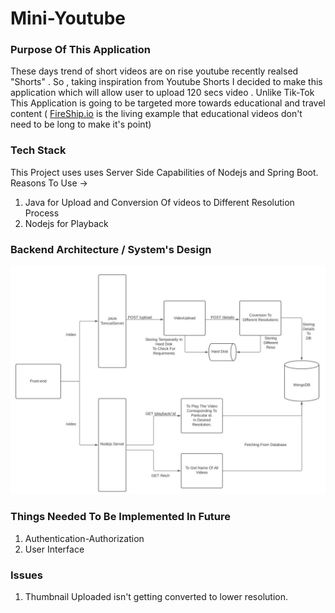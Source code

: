 # Mini-Youtube
### Purpose Of This Application 
These days trend of short videos are on rise youtube recently realsed "Shorts" . So , taking inspiration from Youtube Shorts I decided to make this application which will allow user to upload 120 secs video .
Unlike Tik-Tok This Application is going to be targeted more towards educational and travel content ( [FireShip.io](https://www.youtube.com/channel/UCsBjURrPoezykLs9EqgamOA) is the living example that educational videos don't need to be long to make it's point)

### Tech Stack
This Project uses uses Server Side Capabilities of Nodejs and Spring Boot.       
Reasons To Use ->    
1) Java for Upload and Conversion Of videos to Different Resolution Process
2) Nodejs for Playback

### Backend Architecture / System's Design
![System's Design](Architecture1.JPG)

### Things Needed To Be Implemented In Future 
1) Authentication-Authorization
2) User Interface

### Issues
1) Thumbnail Uploaded isn't getting converted to lower resolution.


